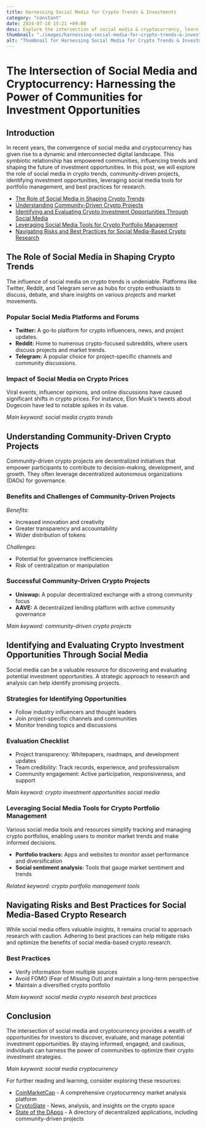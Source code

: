 ```yaml
---
title: Harnessing Social Media for Crypto Trends & Investments
category: "constant"
date: 2024-07-18 15:21 +09:00
desc: Explore the intersection of social media & cryptocurrency, learn strategies for finding investment opportunities, managing portfolios, and staying informed. Stay safe in the crypto space.
thumbnail: "./images/harnessing-social-media-for-crypto-trends-&-investments.png"
alt: "Thumbnail for Harnessing Social Media for Crypto Trends & Investments"
---
```


# The Intersection of Social Media and Cryptocurrency: Harnessing the Power of Communities for Investment Opportunities

## Introduction

In recent years, the convergence of social media and cryptocurrency has given rise to a dynamic and interconnected digital landscape. This symbiotic relationship has empowered communities, influencing trends and shaping the future of investment opportunities. In this post, we will explore the role of social media in crypto trends, community-driven projects, identifying investment opportunities, leveraging social media tools for portfolio management, and best practices for research.

- [The Role of Social Media in Shaping Crypto Trends](#the-role-of-social-media-in-shaping-crypto-trends)
- [Understanding Community-Driven Crypto Projects](#understanding-community-driven-crypto-projects)
- [Identifying and Evaluating Crypto Investment Opportunities Through Social Media](#identifying-and-evaluating-crypto-investment-opportunities-through-social-media)
- [Leveraging Social Media Tools for Crypto Portfolio Management](#leveraging-social-media-tools-for-crypto-portfolio-management)
- [Navigating Risks and Best Practices for Social Media-Based Crypto Research](#navigating-risks-and-best-practices-for-social-media-based-crypto-research)

## The Role of Social Media in Shaping Crypto Trends

The influence of social media on crypto trends is undeniable. Platforms like Twitter, Reddit, and Telegram serve as hubs for crypto enthusiasts to discuss, debate, and share insights on various projects and market movements.

### Popular Social Media Platforms and Forums

- **Twitter:** A go-to platform for crypto influencers, news, and project updates.
- **Reddit:** Home to numerous crypto-focused subreddits, where users discuss projects and market trends.
- **Telegram:** A popular choice for project-specific channels and community discussions.

### Impact of Social Media on Crypto Prices

Viral events, influencer opinions, and online discussions have caused significant shifts in crypto prices. For instance, Elon Musk's tweets about Dogecoin have led to notable spikes in its value.

_Main keyword: social media crypto trends_

## Understanding Community-Driven Crypto Projects

Community-driven crypto projects are decentralized initiatives that empower participants to contribute to decision-making, development, and growth. They often leverage decentralized autonomous organizations (DAOs) for governance.

### Benefits and Challenges of Community-Driven Projects

_Benefits:_

- Increased innovation and creativity
- Greater transparency and accountability
- Wider distribution of tokens

_Challenges:_

- Potential for governance inefficiencies
- Risk of centralization or manipulation

### Successful Community-Driven Crypto Projects

- **Uniswap:** A popular decentralized exchange with a strong community focus
- **AAVE:** A decentralized lending platform with active community governance

_Main keyword: community-driven crypto projects_

## Identifying and Evaluating Crypto Investment Opportunities Through Social Media

Social media can be a valuable resource for discovering and evaluating potential investment opportunities. A strategic approach to research and analysis can help identify promising projects.

### Strategies for Identifying Opportunities

- Follow industry influencers and thought leaders
- Join project-specific channels and communities
- Monitor trending topics and discussions

### Evaluation Checklist

- Project transparency: Whitepapers, roadmaps, and development updates
- Team credibility: Track records, experience, and professionalism
- Community engagement: Active participation, responsiveness, and support

_Main keyword: crypto investment opportunities social media_

### Leveraging Social Media Tools for Crypto Portfolio Management

Various social media tools and resources simplify tracking and managing crypto portfolios, enabling users to monitor market trends and make informed decisions.

- **Portfolio trackers:** Apps and websites to monitor asset performance and diversification
- **Social sentiment analysis:** Tools that gauge market sentiment and trends

_Related keyword: crypto portfolio management tools_

## Navigating Risks and Best Practices for Social Media-Based Crypto Research

While social media offers valuable insights, it remains crucial to approach research with caution. Adhering to best practices can help mitigate risks and optimize the benefits of social media-based crypto research.

### Best Practices

- Verify information from multiple sources
- Avoid FOMO (Fear of Missing Out) and maintain a long-term perspective
- Maintain a diversified crypto portfolio

_Main keyword: social media crypto research best practices_

## Conclusion

The intersection of social media and cryptocurrency provides a wealth of opportunities for investors to discover, evaluate, and manage potential investment opportunities. By staying informed, engaged, and cautious, individuals can harness the power of communities to optimize their crypto investment strategies.

_Main keyword: social media cryptocurrency_

For further reading and learning, consider exploring these resources:

- [CoinMarketCap](https://coinmarketcap.com/) - A comprehensive cryptocurrency market analysis platform
- [CryptoSlate](https://cryptoslate.com/) - News, analysis, and insights on the crypto space
- [State of the DApps](https://www.stateofthedapps.com/) - A directory of decentralized applications, including community-driven projects